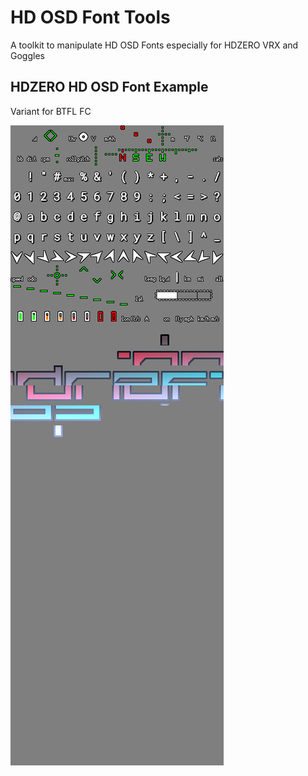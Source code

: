# HD OSD Font Tools
A toolkit to manipulate HD OSD Fonts especially for HDZERO VRX and Goggles

## HDZERO HD OSD Font Example
Variant for BTFL FC

![](resources/fonts/BTFL_ondrascz_minimal_lowercase_color_ondras_V1.0.0.bmp)